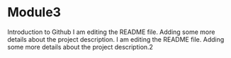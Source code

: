 # Module3
Introduction to Github I am editing the README file. Adding some more details about the project 
description. I am editing the README file. Adding some more details about the project 
description.2
